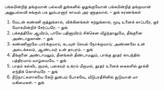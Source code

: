 
பங்கமின்றித் தங்குவான்
பல்லவி
துங்கனில் ஒதுங்குவோன் பங்கமின்றித் தங்குவான்
அனுபல்லவி
கங்குல் பக லும்பரனார் காவல் அர ணாதலால். – துங்
சரணங்கள்
1. வேடன் கண்ணி குத்துங்கால், விக்கினங்கள் சுற்றுங்கால்,
 மூடி உனைக் காப்பரே, ஒர் மோசமின்றிச் சேர்ப்பரே. – துங்
2. பக்கத்திலே ஆயிரம், பாலே பதினாயிரம்
 சிக்கென வீழ்ந்தாலுமே, தீங்குனை அண்டாதுகாண். – துங்
3. கண்ணினாலே பார்க்குவாய், கடவுள் செயல் நோக்குவாய்;
 அண்ணலே உன் அடைக்கலம், ஆண்டவர் உன் தாபரம். – துங்
4. தீங்குனை அண்டாமலும், தீனங்கள் தீண்டாமலும்,
 பாங்கு தூதர் காபந்தில் பத்திரமாய் வாழ்வையே. – துங்
5. பாதம் கல்லிட றாமல், பகைவர் உக்ரம் மீறாமல்,
 தூதர் உனைக் கைகளில் தூக்கி ஏந்திக் கொள்வரே. – துங்
6. நீடுநாட்களாகவே கேடு துன்பம் போகவே,
 வீடுபரதீசினில் சூடுவான் மா மகிமைகள். – துங்

